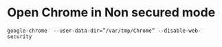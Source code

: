 # Open Chrome in Non secured mode
```
google-chrome  --user-data-dir=”/var/tmp/Chrome” --disable-web-security

```

# 